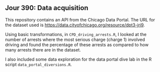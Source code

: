 ## Jour 390: Data acquisition
This repository contains an API from the Chicago Data Portal. The URL
for the dataset used is https://data.cityofchicago.org/resource/dpt3-jri9. 

Using basic transformations, in `CPD_driving_arrests.R`, I looked at the number of arrests where 
the most serious charge (charge 1) involved driving and found the 
percentage of these arrests as compared to how many arrests there 
are in the dataset. 

I also included some data exploration for the data portal dive lab
in the R script `data_portal_diversions.R`. 